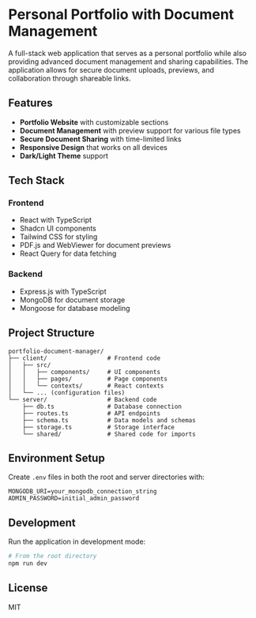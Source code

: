 # Personal Portfolio with Document Management

A full-stack web application that serves as a personal portfolio while also providing advanced document management and sharing capabilities. The application allows for secure document uploads, previews, and collaboration through shareable links.

## Features

- **Portfolio Website** with customizable sections
- **Document Management** with preview support for various file types
- **Secure Document Sharing** with time-limited links
- **Responsive Design** that works on all devices
- **Dark/Light Theme** support

## Tech Stack

### Frontend
- React with TypeScript
- Shadcn UI components
- Tailwind CSS for styling
- PDF.js and WebViewer for document previews
- React Query for data fetching

### Backend
- Express.js with TypeScript
- MongoDB for document storage
- Mongoose for database modeling

## Project Structure

```
portfolio-document-manager/
├── client/                 # Frontend code
│   ├── src/
│   │   ├── components/     # UI components
│   │   ├── pages/          # Page components
│   │   └── contexts/       # React contexts
│   └── ... (configuration files)
└── server/                 # Backend code
    ├── db.ts               # Database connection
    ├── routes.ts           # API endpoints
    ├── schema.ts           # Data models and schemas
    ├── storage.ts          # Storage interface
    └── shared/             # Shared code for imports
```

## Environment Setup

Create `.env` files in both the root and server directories with:
```
MONGODB_URI=your_mongodb_connection_string
ADMIN_PASSWORD=initial_admin_password
```

## Development

Run the application in development mode:
```bash
# From the root directory
npm run dev
```

## License

MIT
